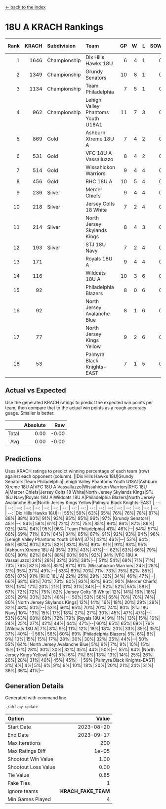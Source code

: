 [<- back to the index](readme.md)
# 18U A KRACH Rankings
Rank|KRACH|Subdivision|Team|GP|W|L|SOW|SOL|T|SoS|Exp Wins|Win Diff
---:|---:|:---|:---|---:|---:|---:|---:|---:|---:|---:|---:|---:
1|1646|Championship|Dix Hills Hawks 18U|6|4|1|0|0|1|708|4.8|-0.0
2|1349|Championship|Grundy Senators|10|8|1|0|0|1|313|8.8|-0.0
3|1134|Championship|Team Philadelphia|7|5|1|0|0|1|497|5.8|-0.0
4|962|Championship|Lehigh Valley Phantoms Youth U18A1|11|7|3|0|0|1|626|7.8|-0.0
5|869|Gold|Ashburn Xtreme 18U A|7|4|2|0|0|1|653|4.8|-0.0
6|531|Gold|VFC 18U A Vassalluzzo|8|4|2|0|0|2|458|5.7|-0.0
7|514|Gold|Wissahickon Warriors|9|4|4|0|0|1|708|4.8|-0.0
8|456|Gold|RHC 18U A|10|5|4|0|0|1|585|5.8|-0.0
9|236|Silver|Mercer Chiefs|9|4|4|0|0|1|326|4.9|0.0
10|218|Silver|Jersey Colts 18 White|7|2|4|0|0|1|540|2.9|0.0
11|214|Silver|North Jersey Skylands Kings|8|4|3|0|0|1|180|4.9|0.0
12|193|Silver|STJ 18U Navy|7|2|4|0|0|1|624|2.9|0.0
13|171||Royals 18U A|9|4|4|0|0|1|354|4.9|0.0
14|116||Wildcats 18U A|10|3|6|0|0|1|391|3.9|0.0
15|92||Philadelphia Blazers|8|0|6|0|0|2|609|1.7|0.0
16|92||North Jersey Avalanche Blue|8|1|6|0|0|1|592|1.9|0.0
17|77||North Jersey Kings Yellow|9|2|6|0|0|1|288|2.9|0.0
18|53||Palmyra Black Knights-EAST|7|1|5|0|0|1|179|1.9|0.0

## Actual vs Expected
Use the generated KRACH ratings to predict the expected win points per team, then compare that to the actual win points as a rough accuracy guage. Smaller is better.

||Absolute|Raw
|---:|---:|---:
|Total|0.00|-0.00
|Avg|0.00|-0.00

## Predictions
Uses KRACH ratings to predict winning percentage of each team (row) against each opponent (column).
||Dix Hills Hawks 18U|Grundy Senators|Team Philadelphia|Lehigh Valley Phantoms Youth U18A1|Ashburn Xtreme 18U A|VFC 18U A Vassalluzzo|Wissahickon Warriors|RHC 18U A|Mercer Chiefs|Jersey Colts 18 White|North Jersey Skylands Kings|STJ 18U Navy|Royals 18U A|Wildcats 18U A|Philadelphia Blazers|North Jersey Avalanche Blue|North Jersey Kings Yellow|Palmyra Black Knights-EAST
| --: | --: | --: | --: | --: | --: | --: | --: | --: | --: | --: | --: | --: | --: | --: | --: | --: | --: | --: 
|Dix Hills Hawks 18U|--| 55%| 59%| 63%| 65%| 76%| 76%| 78%| 87%| 88%| 88%| 90%| 91%| 93%| 95%| 95%| 96%| 97%
|Grundy Senators| 45%|--| 54%| 58%| 61%| 72%| 72%| 75%| 85%| 86%| 86%| 87%| 89%| 92%| 94%| 94%| 95%| 96%
|Team Philadelphia| 41%| 46%|--| 54%| 57%| 68%| 69%| 71%| 83%| 84%| 84%| 85%| 87%| 91%| 92%| 93%| 94%| 96%
|Lehigh Valley Phantoms Youth U18A1| 37%| 42%| 46%|--| 53%| 64%| 65%| 68%| 80%| 82%| 82%| 83%| 85%| 89%| 91%| 91%| 93%| 95%
|Ashburn Xtreme 18U A| 35%| 39%| 43%| 47%|--| 62%| 63%| 66%| 79%| 80%| 80%| 82%| 84%| 88%| 90%| 90%| 92%| 94%
|VFC 18U A Vassalluzzo| 24%| 28%| 32%| 36%| 38%|--| 51%| 54%| 69%| 71%| 71%| 73%| 76%| 82%| 85%| 85%| 87%| 91%
|Wissahickon Warriors| 24%| 28%| 31%| 35%| 37%| 49%|--| 53%| 69%| 70%| 71%| 73%| 75%| 82%| 85%| 85%| 87%| 91%
|RHC 18U A| 22%| 25%| 29%| 32%| 34%| 46%| 47%|--| 66%| 68%| 68%| 70%| 73%| 80%| 83%| 83%| 86%| 90%
|Mercer Chiefs| 13%| 15%| 17%| 20%| 21%| 31%| 31%| 34%|--| 52%| 52%| 55%| 58%| 67%| 72%| 72%| 75%| 82%
|Jersey Colts 18 White| 12%| 14%| 16%| 18%| 20%| 29%| 30%| 32%| 48%|--| 50%| 53%| 56%| 65%| 70%| 70%| 74%| 80%
|North Jersey Skylands Kings| 12%| 14%| 16%| 18%| 20%| 29%| 29%| 32%| 48%| 50%|--| 53%| 56%| 65%| 70%| 70%| 74%| 80%
|STJ 18U Navy| 10%| 13%| 15%| 17%| 18%| 27%| 27%| 30%| 45%| 47%| 47%|--| 53%| 63%| 68%| 68%| 72%| 79%
|Royals 18U A|  9%| 11%| 13%| 15%| 16%| 24%| 25%| 27%| 42%| 44%| 44%| 47%|--| 60%| 65%| 65%| 69%| 76%
|Wildcats 18U A|  7%|  8%|  9%| 11%| 12%| 18%| 18%| 20%| 33%| 35%| 35%| 37%| 40%|--| 56%| 56%| 60%| 69%
|Philadelphia Blazers|  5%|  6%|  8%|  9%| 10%| 15%| 15%| 17%| 28%| 30%| 30%| 32%| 35%| 44%|--| 50%| 55%| 64%
|North Jersey Avalanche Blue|  5%|  6%|  7%|  9%| 10%| 15%| 15%| 17%| 28%| 30%| 30%| 32%| 35%| 44%| 50%|--| 55%| 64%
|North Jersey Kings Yellow|  4%|  5%|  6%|  7%|  8%| 13%| 13%| 14%| 25%| 26%| 26%| 28%| 31%| 40%| 45%| 45%|--| 59%
|Palmyra Black Knights-EAST|  3%|  4%|  4%|  5%|  6%|  9%|  9%| 10%| 18%| 20%| 20%| 21%| 24%| 31%| 36%| 36%| 41%|--

## Generation Details

Generated with command line:
```
./ahf.py update
```

| Option | Value |
| :----- | ----: |
| Start Date | 2023-08-20 |
| End Date | 2023-09-17 |
| Max Iterations | 200 |
| Max Ratings Diff | 1e-05 |
| Shootout Win Value | 1.00 |
| Shootout Loss Value | 0.00 |
| Tie Value | 0.85 |
| Fake Ties | 1 |
| Ignore teams | __KRACH_FAKE_TEAM__ |
| Min Games Played | 4 |

